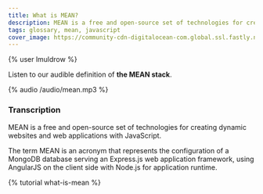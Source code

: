 ```yaml
---
title: What is MEAN?
description: MEAN is a free and open-source set of technologies for creating dynamic websites and web applications with JavaScript. Learn more about the MEAN stack with our audible glossary!
tags: glossary, mean, javascript
cover_image: https://community-cdn-digitalocean-com.global.ssl.fastly.net/variants/PcJyDaaLwTjkdriqXFpDajCM/035575f2985fe451d86e717d73691e533a1a00545d7230900ed786341dc3c882
---
```

{% user lmuldrow %}

Listen to our audible definition of **the MEAN stack**.

{% audio /audio/mean.mp3 %}

### Transcription

MEAN is a free and open-source set of technologies for creating dynamic websites and web applications with JavaScript.

The term MEAN is an acronym that represents the configuration of a MongoDB database serving an Express.js web application framework, using AngularJS on the client side with Node.js for application runtime.


{% tutorial what-is-mean %}